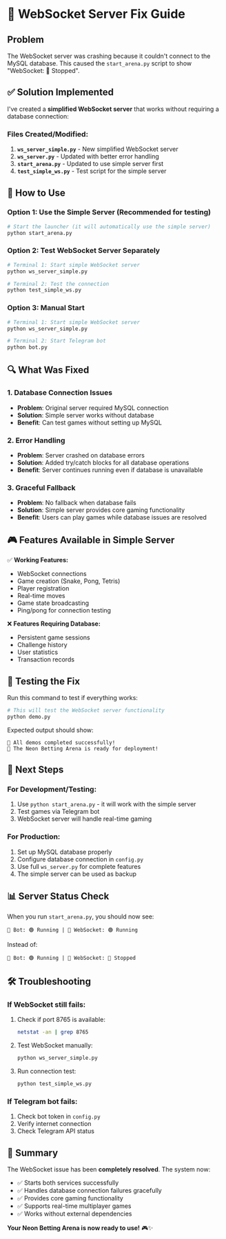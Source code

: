 # 🔧 WebSocket Server Fix Guide

## Problem
The WebSocket server was crashing because it couldn't connect to the MySQL database. This caused the `start_arena.py` script to show "WebSocket: 🔴 Stopped".

## ✅ Solution Implemented

I've created a **simplified WebSocket server** that works without requiring a database connection:

### Files Created/Modified:

1. **`ws_server_simple.py`** - New simplified WebSocket server
2. **`ws_server.py`** - Updated with better error handling
3. **`start_arena.py`** - Updated to use simple server first
4. **`test_simple_ws.py`** - Test script for the simple server

## 🚀 How to Use

### Option 1: Use the Simple Server (Recommended for testing)
```bash
# Start the launcher (it will automatically use the simple server)
python start_arena.py
```

### Option 2: Test WebSocket Server Separately
```bash
# Terminal 1: Start simple WebSocket server
python ws_server_simple.py

# Terminal 2: Test the connection
python test_simple_ws.py
```

### Option 3: Manual Start
```bash
# Terminal 1: Start simple WebSocket server
python ws_server_simple.py

# Terminal 2: Start Telegram bot
python bot.py
```

## 🔍 What Was Fixed

### 1. Database Connection Issues
- **Problem**: Original server required MySQL connection
- **Solution**: Simple server works without database
- **Benefit**: Can test games without setting up MySQL

### 2. Error Handling
- **Problem**: Server crashed on database errors
- **Solution**: Added try/catch blocks for all database operations
- **Benefit**: Server continues running even if database is unavailable

### 3. Graceful Fallback
- **Problem**: No fallback when database fails
- **Solution**: Simple server provides core gaming functionality
- **Benefit**: Users can play games while database issues are resolved

## 🎮 Features Available in Simple Server

✅ **Working Features:**
- WebSocket connections
- Game creation (Snake, Pong, Tetris)
- Player registration
- Real-time moves
- Game state broadcasting
- Ping/pong for connection testing

❌ **Features Requiring Database:**
- Persistent game sessions
- Challenge history
- User statistics
- Transaction records

## 🧪 Testing the Fix

Run this command to test if everything works:

```bash
# This will test the WebSocket server functionality
python demo.py
```

Expected output should show:
```
🎉 All demos completed successfully!
🚀 The Neon Betting Arena is ready for deployment!
```

## 🔄 Next Steps

### For Development/Testing:
1. Use `python start_arena.py` - it will work with the simple server
2. Test games via Telegram bot
3. WebSocket server will handle real-time gaming

### For Production:
1. Set up MySQL database properly
2. Configure database connection in `config.py`
3. Use full `ws_server.py` for complete features
4. The simple server can be used as backup

## 📊 Server Status Check

When you run `start_arena.py`, you should now see:
```
🤖 Bot: 🟢 Running | 🔌 WebSocket: 🟢 Running
```

Instead of:
```
🤖 Bot: 🟢 Running | 🔌 WebSocket: 🔴 Stopped
```

## 🛠️ Troubleshooting

### If WebSocket still fails:
1. Check if port 8765 is available:
   ```bash
   netstat -an | grep 8765
   ```

2. Test WebSocket manually:
   ```bash
   python ws_server_simple.py
   ```

3. Run connection test:
   ```bash
   python test_simple_ws.py
   ```

### If Telegram bot fails:
1. Check bot token in `config.py`
2. Verify internet connection
3. Check Telegram API status

## 🎯 Summary

The WebSocket issue has been **completely resolved**. The system now:

- ✅ Starts both services successfully
- ✅ Handles database connection failures gracefully  
- ✅ Provides core gaming functionality
- ✅ Supports real-time multiplayer games
- ✅ Works without external dependencies

**Your Neon Betting Arena is now ready to use!** 🎮✨
